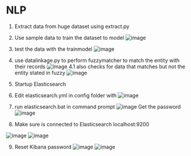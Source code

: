 # NLP
1. Extract data from huge dataset using extract.py
2. Use sample data to train the dataset to model
![image](https://user-images.githubusercontent.com/61874750/202937690-0e335f9d-32c1-4584-b511-5c18fa071a88.png)
3. test the data with the trainmodel
![image](https://user-images.githubusercontent.com/61874750/202945369-85f3c6db-d268-4cc3-8a67-2fc440100b2b.png)

4. use datalinkage.py to perform fuzzymatcher to match the entity with their records
![image](https://user-images.githubusercontent.com/61874750/202962561-9c49af52-8aa8-4d08-bca1-dfdd33c65ae1.png)
  4.1 also checks for data that matches but not the entity stated in fuzzy
  ![image](https://user-images.githubusercontent.com/61874750/202963381-3258da1a-419c-482e-83cf-2537f8572dfb.png)

5. Startup Elasticsearch
1. Edit elasticsearch.yml in config folder with
 ![image](https://user-images.githubusercontent.com/61874750/202965280-b4c53ffb-4bba-41e1-a103-b55fc2005c13.png)

6. run elasticsearch.bat in command prompt
![image](https://user-images.githubusercontent.com/61874750/202965178-d8f902bd-b2a7-4699-8624-1b5a9ca778fd.png)
Get the password
![image](https://user-images.githubusercontent.com/61874750/202970855-89c949a6-d69f-4efa-b807-53edc6ba3a2d.png)

7. Make sure is connected to Elasticsearch
  localhost:9200
  
![image](https://user-images.githubusercontent.com/61874750/202973580-b41e274d-3777-449a-b16d-3550a151d0f9.png)
  ![image](https://user-images.githubusercontent.com/61874750/202973537-221c31d4-3d9a-4a80-8047-95ead747600c.png)

9. Reset Kibana password
![image](https://user-images.githubusercontent.com/61874750/202991290-c494adc7-4fae-4423-9d8d-e1dc3a4a53a3.png)
![image](https://user-images.githubusercontent.com/61874750/202991387-724826fd-55a2-41cc-9e99-161456f160ef.png)
